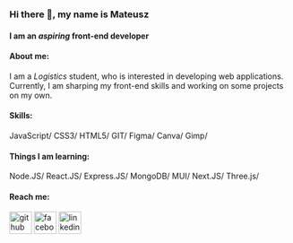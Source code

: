 ### Hi there 👋, my name is Mateusz
#### I am an *aspiring* front-end developer

#### About me:

I am a *Logistics* student, who is interested in developing web applications. Currently, I am sharping my front-end skills and working on some projects on my own.

#### Skills: 
JavaScript/
CSS3/
HTML5/
GIT/
Figma/
Canva/
Gimp/

#### Things I am learning:
Node.JS/
React.JS/
Express.JS/
MongoDB/
MUI/
Next.JS/
Three.js/



#### Reach me:

[<img src='https://img.icons8.com/ios-glyphs/30/ffffff/github.png' alt='github' height='40'>](https://github.com/mateuszNadolny)  [<img src='https://img.icons8.com/ios-glyphs/30/ffffff/facebook-new.png' alt='facebook' height='40'>](https://www.facebook.com/mateusz.nadolny.393/) [<img src='https://img.icons8.com/ios-glyphs/30/ffffff/linkedin.png' alt='linkedin' height='40'>](https://www.linkedin.com/in/mateusz-nadolny-080a03227/) 
 

